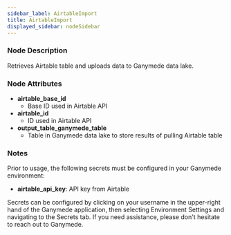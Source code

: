 ```yaml
---
sidebar_label: AirtableImport
title: AirtableImport
displayed_sidebar: nodeSidebar
---
```


### Node Description
Retrieves Airtable table and uploads data to Ganymede data lake.


### Node Attributes
- **airtable_base_id**
  - Base ID used in Airtable API
- **airtable_id**
  - ID used in Airtable API
- **output_table_ganymede_table**
  - Table in Ganymede data lake to store results of pulling Airtable table


### Notes
Prior to usage, the following secrets must be configured in your Ganymede environment:
- **airtable_api_key**: API key from Airtable

Secrets can be configured by clicking on your username in the upper-right hand of the Ganymede
application, then selecting Environment Settings and navigating to the Secrets tab. If you need
assistance, please don't hesitate to reach out to Ganymede.